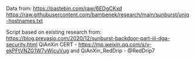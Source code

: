 Data from:
https://pastebin.com/raw/6EDgCKxd
https://raw.githubusercontent.com/bambenek/research/main/sunburst/uniq-hostnames.txt

Script based on existing research from:
https://blog.prevasio.com/2020/12/sunburst-backdoor-part-iii-dga-security.html
QiAnXin CERT -  https://mp.weixin.qq.com/s/v-ekPFtVNZG1W7vWjcuVug
and QiAnXin_RedDrip - @RedDrip7


